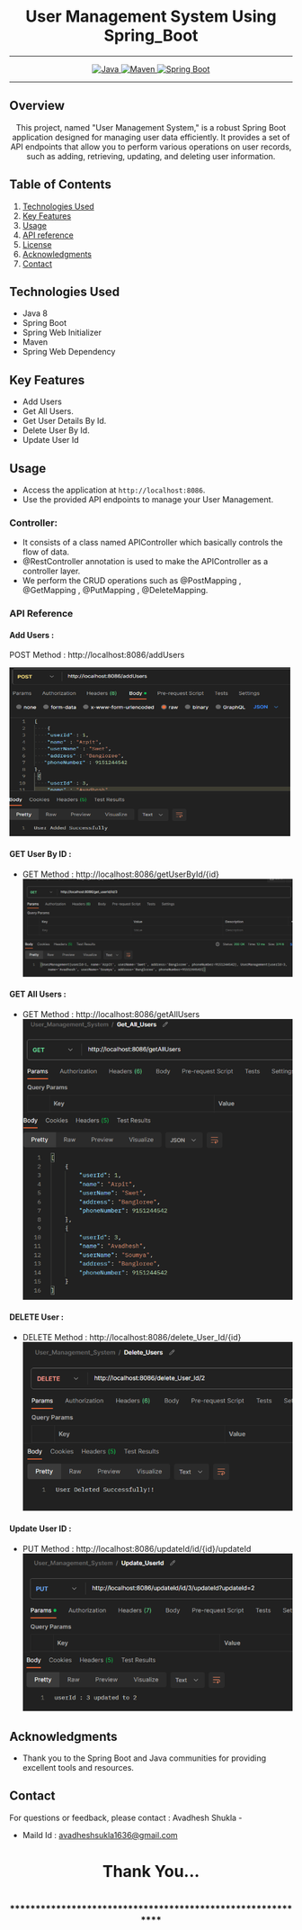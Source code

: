 # <h1 align = "center"> User Management System Using Spring_Boot </h1>
___ 
<p align="center">
<a href="Java url">
    <img alt="Java" src="https://img.shields.io/badge/Java->=8-darkblue.svg" />
</a>
<a href="Maven url" >
    <img alt="Maven" src="https://img.shields.io/badge/maven-3.1.3-brightgreen.svg" />
</a>
<a href="Spring Boot url" >
    <img alt="Spring Boot" src="https://img.shields.io/badge/Spring Boot-3.0.6-brightgreen.svg" />
</a>
</p>

---

<p align="left">

<!-- Project Description -->
## Overview
<p align="center">This project, named "User Management System," is a robust Spring Boot application designed for managing user data efficiently. It provides a set of API endpoints that allow you to perform various operations on user records, such as adding, retrieving, updating, and deleting user information. 
</p>

<!-- Table of Contents -->
## Table of Contents
1. [Technologies Used](#technologies-used)
2. [Key Features](#key-features)
3. [Usage](#usage)
4. [API reference](#api-reference)
5. [License](#license)
6. [Acknowledgments](#acknowledgments)
7. [Contact](#contact)

<!-- Technologies Used -->
## Technologies Used
- Java 8
- Spring Boot
- Spring Web Initializer
- Maven
- Spring Web Dependency

<!-- Key Features -->
## Key Features
- Add Users
- Get All Users.
- Get User Details By Id.
- Delete User By Id.
- Update User Id

<!-- Usage -->
## Usage
- Access the application at `http://localhost:8086`.
- Use the provided API endpoints to manage your User Management.

### Controller:
- It consists of a class named APIController which basically controls the flow of data.
- @RestController annotation is used to make the APIController as a controller layer.
- We perform the CRUD operations such as @PostMapping , @GetMapping , @PutMapping , @DeleteMapping.

### API Reference

#### Add Users :
POST Method :  http://localhost:8086/addUsers

<img src="https://github.com/Avadheshshukla/User_Management_System_Using_SpringBoot/blob/main/images/Adding_Users.png" alt="Image Description" width="500" height="300"/>


 #### GET User By ID :
 - GET Method :   http://localhost:8086/getUserById/{id}
![Add Users](https://github.com/Avadheshshukla/User_Management_System_Using_SpringBoot/blob/main/images/get_user_byId.png)

#### GET All Users :
 - GET Method :   http://localhost:8086/getAllUsers
![Add Users](https://github.com/Avadheshshukla/User_Management_System_Using_SpringBoot/blob/main/images/get_All_Users.png)

 #### DELETE User :
 - DELETE Method :   http://localhost:8086/delete_User_Id/{id}
![Add Users](https://github.com/Avadheshshukla/User_Management_System_Using_SpringBoot/blob/main/images/Delete_User.png)

  #### Update User ID :
 - PUT Method :   http://localhost:8086/updateId/id/{id}/updateId
![Add Users](https://github.com/Avadheshshukla/User_Management_System_Using_SpringBoot/blob/main/images/Update_User_Id.png)




 <!-- Acknowledgments -->
## Acknowledgments
- Thank you to the Spring Boot and Java communities for providing excellent tools and resources.

<!-- Contact -->
## Contact
For questions or feedback, please contact : Avadhesh Shukla   -
- Maild Id : avadheshsukla1636@gmail.com

<h1 align="center">Thank You...<h1>
<h3 align = "center"> ***********************************************************<h3>




 
